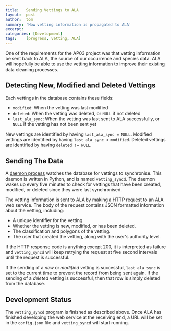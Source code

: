 ```yaml
---
title:   Sending Vettings to ALA
layout:  post
author:  tom
summary: 'How vetting information is propagated to ALA'
excerpt: 
categories: [Development]
tags:    [progress, vetting, ALA]
---
```


One of the requirements for the AP03 project was that vetting
information be sent back to ALA, the source of our occurrence and
species data. ALA will hopefully be able to use the vetting information
to improve their existing data cleaning processes.


## Detecting New, Modified and Deleted Vettings

Each vettings in the database contains these fields:

 - `modified`: When the vetting was last modified
 - `deleted`: When the vetting was deleted, or `NULL` if not deleted
 - `last_ala_sync`: When the vetting was last sent to ALA successfully,
   or `NULL` if the vetting has not been sent yet

New vettings are identified by having `last_ala_sync = NULL`. Modified
vettings are identified by having `last_ala_sync < modified`. Deleted
vettings are identified by having `deleted != NULL`.


## Sending The Data

A [daemon process][1] watches the database for vettings to synchronise.
This daemon is written in Python, and is named `vetting_syncd`. The
daemon wakes up every five minutes to check for vettings that have been
created, modified, or deleted since they were last synchronised.

The vetting information is sent to ALA by making a HTTP request to an
ALA web service. The body of the request contains JSON formatted
information about the vetting, including:

 - A unique identifier for the vetting.
 - Whether the vetting is new, modified, or has been deleted.
 - The classification and polygons of the vetting.
 - The user that created the vetting, along with the user's authority
   level.

If the HTTP response code is anything except 200, it is interpreted as
failure and `vetting_syncd` will keep retrying the request at five
second intervals until the request is successful.

If the sending of a _new_ or _modified_ vetting is successful,
`last_ala_sync` is set to the current time to prevent the record from
being sent again. If the sending of a _deleted_ vetting is successful,
then that row is simply deleted from the database.


## Development Status

The `vetting_syncd` program is finished as described above. Once ALA
has finished developing the web service at the receiving end, a URL will
be set in the `config.json` file and `vetting_syncd` will start
running.

[1]: http://en.wikipedia.org/wiki/Daemon_(computing)
